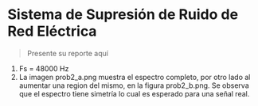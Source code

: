 # Sistema de Supresión de Ruido de Red Eléctrica

> Presente su reporte aquí

1. Fs = 48000 Hz
2. La imagen prob2_a.png muestra el espectro completo, por otro lado al aumentar una region del mismo, en la figura prob2_b.png. Se observa que el espectro tiene simetría lo cual es esperado para una señal real.